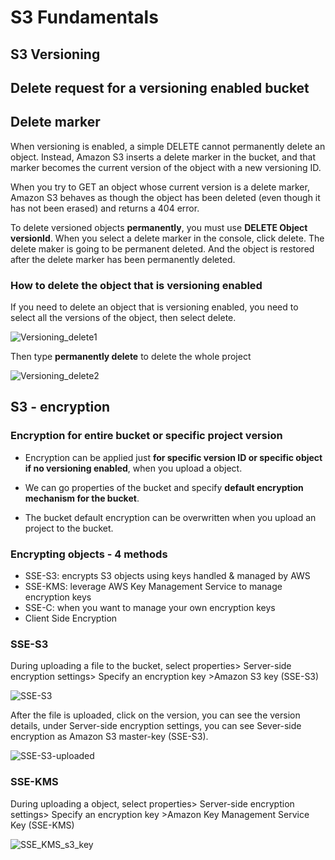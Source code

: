# S3 Fundamentals

## S3 Versioning

## Delete request for a versioning enabled bucket

## Delete marker

When versioning is enabled, a simple DELETE cannot permanently delete an object. Instead, Amazon S3 inserts a delete marker in the bucket, and that marker becomes the current version of the object with a new versioning ID.

When you try to GET an object whose current version is a delete marker, Amazon S3 behaves as though the object has been deleted (even though it has not been erased) and returns a 404 error.

To delete versioned objects **permanently**, you must use **DELETE Object versionId**. When you select a delete marker in the console, click delete. The delete maker is going to be permanent deleted. And the object is restored after the delete marker has been permanently deleted. 

### How to delete the object that is versioning enabled

If you need to delete an object that is versioning enabled, you need to select all the versions of the object, then select delete.

![Versioning_delete1](/S3_images/Versioning_delete1.png)



Then type **permanently delete** to delete the whole project

![Versioning_delete2](/S3_images/Versioning_delete2.png)

## S3 - encryption

### Encryption for entire bucket or specific project version

* Encryption can be applied just **for specific version ID or specific object if no versioning enabled**, when you upload a object. 

* We can go properties of the bucket and specify **default encryption mechanism for the bucket**. 

* The bucket default encryption can be overwritten when you upload an project to the bucket.

### Encrypting objects - 4 methods

* SSE-S3: encrypts S3 objects using keys handled & managed by AWS
* SSE-KMS: leverage AWS Key Management Service to manage encryption keys
* SSE-C: when you want to manage your own encryption keys
* Client Side Encryption

### SSE-S3

During uploading a file to the bucket, select properties> Server-side encryption settings> Specify an encryption key >Amazon S3 key (SSE-S3) 

![SSE-S3](/S3_images/SSE-S3.png)



After the file is uploaded, click on the version, you can see the version details, under Server-side encryption settings, you can see Sever-side encryption as Amazon S3 master-key (SSE-S3).

![SSE-S3-uploaded](/S3_images/SSE-S3-uploaded.png)

### SSE-KMS

During uploading a object, select properties> Server-side encryption settings> Specify an encryption key >Amazon Key Management Service Key (SSE-KMS) 

![SSE_KMS_s3_key](/S3_images/SSE_KMS_s3_key.png)
